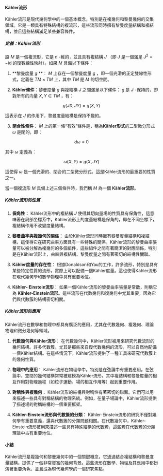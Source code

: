 #### Kähler流形

Kähler流形是現代幾何學中的一個基本概念，特別是在複幾何和黎曼幾何的交集領域。它是一類具有特殊結構的複流形，這些流形同時擁有黎曼度量結構和複結構，並且這些結構滿足某些兼容條件。

##### 定義：Kähler流形

設  $`M`$  是一個複流形，它是  $`n`$ -維的，並且具有複結構  $`J`$ （即  $`J`$  是一個滿足  $`J^2 = -\text{id}`$  的復數線性映射）。如果  $`M`$  具備以下條件：

1. **黎曼度量  $`g`$ **： $`M`$  上存在一個黎曼度量  $`g`$ ，即一個光滑的正定雙線性形式，定義在  $`TM \times TM`$  上，其中  $`TM`$  是  $`M`$  的切空間。

2. **Kähler條件**：黎曼度量  $`g`$  與複結構  $`J`$  之間滿足以下條件： $`g`$  是  $`J`$ -保持的，即對所有的向量  $`X, Y \in TM`$ ，有：

   
```math
g(JX, JY) = g(X, Y)
```


   這表示在  $`J`$  的作用下，黎曼度量結構是保持不變的。

3. **閉合性條件**： $`M`$  上的第一條“有效”條件是，稱為**Kähler形式**的二型微分形式  $`\omega`$  是閉的，即：

   
```math
d\omega = 0
```


   其中  $`\omega`$  定義為：

   
```math
\omega(X, Y) = g(X, JY)
```


   這使得  $`\omega`$  是一個光滑的、閉合的二型微分形式。這是Kähler流形的最重要的性質之一。

當一個複流形  $`M`$  具備上述三個條件時，我們稱  $`M`$  為一個 **Kähler流形**。

##### Kähler流形的性質

1. **保角性**：
   Kähler流形中的複結構  $`J`$  使得其切向量場的性質具有保角性，這意味著在局部坐標系中，Kähler流形上的度量結構是保角的，即在不同坐標下，複結構作用不改變度量結構。

2. **黎曼曲率與複幾何的關係**：
   由於Kähler流形同時擁有黎曼度量結構和複結構，這使得它在研究曲率方面具有一些特殊的關係。Kähler流形的黎曼曲率張量可以被分解為複幾何的多個組件，這些組件之間有著簡潔的對應關係，特別是在Kähler流形上，曲率與複結構、黎曼度量之間有著密切的結構性關聯。

3. **Kähler度量的存在性**：
   根據Donaldson和Yau的工作，許多流形，特別是具有某些特定性質的流形，實際上可以配備一個Kähler度量。這也使得Kähler流形在現代幾何學和數學物理中具有重要地位。

4. **Kähler- Einstein流形**：
   如果一個Kähler流形的黎曼曲率張量是常數，則稱它為 **Kähler-Einstein流形**。這些流形在代數幾何和復幾何中尤其重要，因為它們與代數簇的結構密切相關。

##### Kähler流形的應用

Kähler流形在數學和物理中都具有廣泛的應用，尤其在代數幾何、複幾何、理論物理和微分幾何等領域。

1. **代數幾何與Kähler流形**：
   在代數幾何中，Kähler流形被用來研究代數流形的幾何結構。許多代數簇，尤其是那些來自復代數幾何的流形，可以自然地配備一個Kähler結構。在這些情況下，Kähler流形提供了一種工具來研究代數簇上的幾何性質。

2. **物理中的應用**：
   Kähler流形在物理學中，特別是在弦論中有重要應用。在弦論中，空間的幾何結構常常被建模為Kähler流形，其中複結構和黎曼度量的相互作用對物理過程（如粒子運動、場的相互作用等）起到重要作用。

3. **對稱性與複幾何**：
   Kähler流形的結構與對稱性有著密切的聯繫。它們可以用來描述一些具有對稱結構的物理系統。例如，在量子場論中，Kähler流形提供了描述場的對稱結構的一個重要框架。

4. **Kähler-Einstein流形與代數簇的分類**：
   Kähler-Einstein流形的研究不僅對幾何學有重要意義，還與代數簇的分類問題相關。在代數幾何中，Kähler-Einstein流形被用來描述一些具有特殊結構的代數簇，這些簇在代數簇的分類理論中占有重要地位。

#### 小結

Kähler流形是複幾何和黎曼幾何中的一個關鍵概念，它通過結合複結構和黎曼度量結構，提供了一個非常豐富的幾何背景。這些流形在數學、物理及其應用中都扮演著重要角色，並且成為現代幾何學的一個研究焦點。